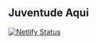 ## Juventude Aqui

[![Netlify Status](https://api.netlify.com/api/v1/badges/4614c664-7d0c-42a2-9b0b-584c1e22a88b/deploy-status)](https://app.netlify.com/sites/juventude-aqui/deploys)
